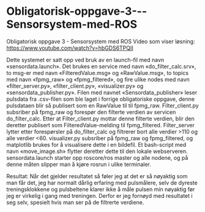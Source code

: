 # Obligatorisk-oppgave-3---Sensorsystem-med-ROS
Obligatorisk oppgave 3 - Sensorsystem med ROS
Video som viser løsning: https://www.youtube.com/watch?v=hbGDS6TPQII

Dette systemet er satt opp ved bruk av en launch-fil med navn «sensordata.launch». Det brukes en service med navn «do_filter_calc.srv», to msg-er med navn «FilteredValue.msg» og «RawValue.msg», to topics med navn «fpmg_raw» og «fpmg_filtered», og fire ulike nodes med navn «filter_server.py», «filter_client.py», «visualizer.py» og «sensordata_publisher.py». 
Filen med navnet «Sensordata_publisher» leser pulsdata fra .csv-filen som ble laget i forrige obligatoriske oppgave, denne pulsdataen blir så publisert som en RawValue til til fpmg_raw.
Filter_client.py subsriber på fpmg_raw og forespør den filterte verdien av servicen do_filter_calc. Etter at Filter_client.py mottar denne filterte verdien, blir den deretter publisert som FilteredValue-melding til fpmg_filtered. Filter_server lytter etter forespørsler på do_filter_calc og filtrerer bort alle verdier >110 og alle verdier <60. visualizer.py subsriber på fpmg_raw og fpmg_filtered, og matplotlib brukes for å visualisere dette i en bildefil. Et bash-script med navn «move_image.sh» flytter deretter dette til den lokale webserveren. sensordata.launch starter opp roscore/ros master og alle nodene, og på denne måten slipper man å kjøre rosrun i ulike terminaler.

Resultat:
Når det gjelder resultatet så føler jeg at det er så nøyaktig som man får det, jeg har normalt dårlig erfaring med pulsmålere, selv de dyreste treningsklokkene og pulsbeltene klarer ikke å måle pulsen min nøyaktig før jeg er virkelig i gang med treningen. Derfor er jeg fornøyd med resultatet i seg selv, spesielt hvis man ser på de filtrerte verdiene. 
